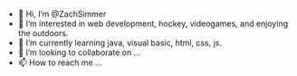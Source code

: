 - 👋 Hi, I’m @ZachSimmer
- 👀 I’m interested in web development, hockey, videogames, and enjoying the outdoors.
- 🌱 I’m currently learning java, visual basic, html, css, js.
- 💞️ I’m looking to collaborate on ...
- 📫 How to reach me ...

<!---
ZachSimmer/ZachSimmer is a ✨ special ✨ repository because its `README.md` (this file) appears on your GitHub profile.
You can click the Preview link to take a look at your changes.
--->
